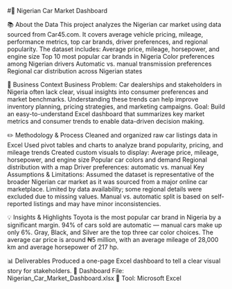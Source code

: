 #🚗 Nigerian Car Market Dashboard

📚 About the Data
This project analyzes the Nigerian car market using data sourced from Car45.com. It covers average vehicle pricing, mileage, performance metrics, top car brands, driver preferences, and regional popularity.
The dataset includes:
Average price, mileage, horsepower, and engine size
Top 10 most popular car brands in Nigeria
Color preferences among Nigerian drivers
Automatic vs. manual transmission preferences
Regional car distribution across Nigerian states

🏢 Business Context
Business Problem:
Car dealerships and stakeholders in Nigeria often lack clear, visual insights into consumer preferences and market benchmarks. Understanding these trends can help improve inventory planning, pricing strategies, and marketing campaigns.
Goal:
Build an easy-to-understand Excel dashboard that summarizes key market metrics and consumer trends to enable data-driven decision making.

✏️ Methodology & Process
Cleaned and organized raw car listings data in Excel
Used pivot tables and charts to analyze brand popularity, pricing, and mileage trends
Created custom visuals to display:
Average price, mileage, horsepower, and engine size
Popular car colors and demand
Regional distribution with a map
Driver preferences: automatic vs. manual
Key Assumptions & Limitations:
Assumed the dataset is representative of the broader Nigerian car market as it was sourced from a major online car marketplace.
Limited by data availability; some regional details were excluded due to missing values.
Manual vs. automatic split is based on self-reported listings and may have minor inconsistencies.

💡 Insights & Highlights
Toyota is the most popular car brand in Nigeria by a significant margin.
94% of cars sold are automatic — manual cars make up only 6%.
Gray, Black, and Silver are the top three car color choices.
The average car price is around ₦5 million, with an average mileage of 28,000 km and average horsepower of 217 hp.

📊 Deliverables
Produced a one-page Excel dashboard to tell a clear visual story for stakeholders.
📍 Dashboard File: Nigerian_Car_Market_Dashboard.xlsx
📍 Tool: Microsoft Excel
